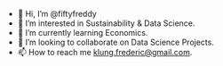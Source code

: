 - 👋 Hi, I’m @fiftyfreddy
- 👀 I’m interested in Sustainability & Data Science.
- 🌱 I’m currently learning Economics.
- 💞️ I’m looking to collaborate on Data Science Projects.
- 📫 How to reach me klung.frederic@gmail.com.

<!---
fiftyfreddy/fiftyfreddy is a ✨ special ✨ repository because its `README.md` (this file) appears on your GitHub profile.
You can click the Preview link to take a look at your changes.
--->
